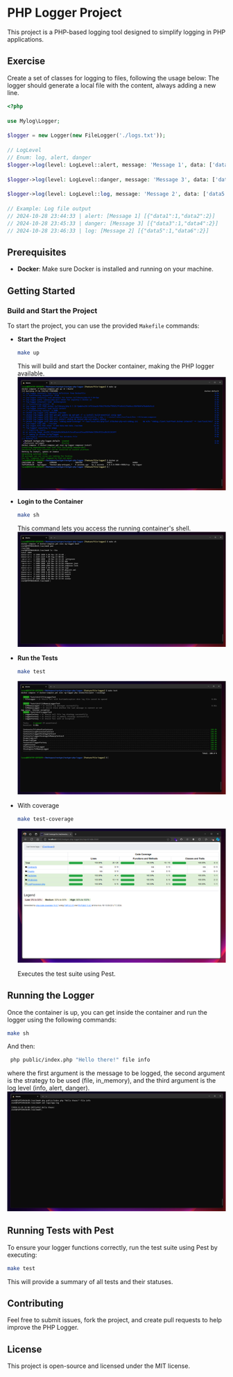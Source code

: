 # PHP Logger Project

This project is a PHP-based logging tool designed to simplify logging in PHP applications.

## Exercise
Create a set of classes for logging to files, following the usage below:
The logger should generate a local file with the content, always adding a new line.

```php
<?php

use Mylog\Logger;

$logger = new Logger(new FileLogger('./logs.txt'));

// LogLevel
// Enum: log, alert, danger
$logger->log(level: LogLevel::alert, message: 'Message 1', data: ['data1' => 1, 'data2' => 2]);

$logger->log(level: LogLevel::danger, message: 'Message 3', data: ['data3' => 1, 'data4' => 2]);

$logger->log(level: LogLevel::log, message: 'Message 2', data: ['data5' => 1, 'data6' => 2]);

// Example: Log file output
// 2024-10-28 23:44:33 | alert: [Message 1] [{"data1":1,"data2":2}]
// 2024-10-28 23:45:33 | danger: [Message 3] [{"data3":1,"data4":2}]
// 2024-10-28 23:46:33 | log: [Message 2] [{"data5":1,"data6":2}]
```

## Prerequisites

- **Docker**: Make sure Docker is installed and running on your machine.

## Getting Started

### Build and Start the Project

To start the project, you can use the provided `Makefile` commands:

- **Start the Project**

  ```bash
  make up
  ```
  This will build and start the Docker container, making the PHP logger available.
  ![img_3.png](img_3.png)

- **Login to the Container**

  ```bash
  make sh
  ```
  This command lets you access the running container's shell.
  ![img_2.png](img_2.png)

- **Run the Tests**
  ```bash
  make test
  ```
  ![img_1.png](img_1.png)
- With coverage
  ```bash
  make test-coverage
  ```
  ![img.png](img.png)

  Executes the test suite using Pest.

## Running the Logger

Once the container is up, you can get inside the container and run the logger using the following commands:

```bash
make sh
```
And then:
```bash
 php public/index.php "Hello there!" file info
```
where the first argument is the message to be logged, the second argument is the strategy to be used (file, in_memory), and the third argument is the log level (info, alert, danger).
![img_4.png](img_4.png)

## Running Tests with Pest

To ensure your logger functions correctly, run the test suite using Pest by executing:

```bash
make test
```

This will provide a summary of all tests and their statuses.

## Contributing

Feel free to submit issues, fork the project, and create pull requests to help improve the PHP Logger.

## License

This project is open-source and licensed under the MIT license.
